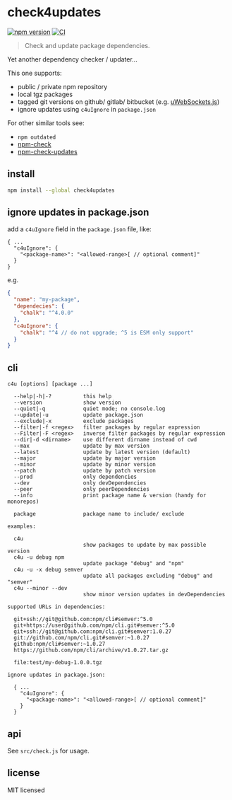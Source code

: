 # check4updates

[![npm version][npm-version-badge]][npm-version-badge-link]
[![CI][ci-badge]][ci-badge-link]

> Check and update package dependencies.

Yet another dependency checker / updater...

This one supports:

- public / private npm repository
- local tgz packages
- tagged git versions on github/ gitlab/ bitbucket (e.g. [uWebSockets.js][])
- ignore updates using `c4uIgnore` in `package.json`

For other similar tools see:

- `npm outdated`
- [npm-check][]
- [npm-check-updates][]

## install 

```sh
npm install --global check4updates
```

## ignore updates in package.json

add a `c4uIgnore` field in the `package.json` file, like:

```
{ ...
  "c4uIgnore": {
    "<package-name>": "<allowed-range>[ // optional comment]"
  }
}
```

e.g.
```json
{
  "name": "my-package",
  "dependecies": {
    "chalk": "^4.0.0"
  },
  "c4uIgnore": {
    "chalk": "^4 // do not upgrade; ^5 is ESM only support"
  }
}
```

## cli

```
c4u [options] [package ...]

  --help|-h|-?          this help
  --version             show version
  --quiet|-q            quiet mode; no console.log
  --update|-u           update package.json
  --exclude|-x          exclude packages
  --filter|-f <regex>   filter packages by regular expression
  --Filter|-F <regex>   inverse filter packages by regular expression
  --dir|-d <dirname>    use different dirname instead of cwd
  --max                 update by max version
  --latest              update by latest version (default)
  --major               update by major version
  --minor               update by minor version
  --patch               update by patch version
  --prod                only dependencies
  --dev                 only devDependencies
  --peer                only peerDependencies
  --info                print package name & version (handy for monorepos)

  package               package name to include/ exclude

examples:

  c4u
                        show packages to update by max possible version
  c4u -u debug npm
                        update package "debug" and "npm"
  c4u -u -x debug semver
                        update all packages excluding "debug" and "semver"
  c4u --minor --dev
                        show minor version updates in devDependencies

supported URLs in dependencies:

  git+ssh://git@github.com:npm/cli#semver:^5.0
  git+https://user@github.com/npm/cli.git#semver:^5.0
  git+ssh://git@github.com:npm/cli.git#semver:1.0.27
  git://github.com/npm/cli.git#semver:~1.0.27
  github:npm/cli#semver:~1.0.27
  https://github.com/npm/cli/archive/v1.0.27.tar.gz

  file:test/my-debug-1.0.0.tgz

ignore updates in package.json:

  { ...
    "c4uIgnore": {
      "<package-name>": "<allowed-range>[ // optional comment]"
    }
  }

```

## api

See `src/check.js` for usage.


## license

MIT licensed

[npm-check]: https://npmjs.com/package/npm-check
[npm-check-updates]: https://www.npmjs.com/package/npm-check-updates
[uWebSockets.js]: https://github.com/uNetworking/uWebSockets.js

[npm-version-badge]: https://badge.fury.io/js/check4updates.svg
[npm-version-badge-link]: https://www.npmjs.com/package/check4updates
[ci-badge]: https://github.com/spurreiter/check4updates/actions/workflows/ci.yml/badge.svg?branch=master
[ci-badge-link]: https://github.com/spurreiter/check4updates/actions/workflows/ci.yml
